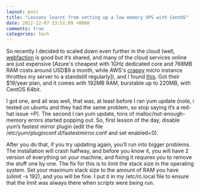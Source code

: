 ```yaml
---
layout: post
title: "Lessons learnt from setting up a low memory VPS with CentOS"
date: 2012-12-07 23:51:09 +0800
comments: true
categories: tech
---
```


So recently I decided to scaled down even further in the cloud (well, <a href="http://www.webfaction.com/?affiliate=laurencepf" target="_blank">webfaction</a> is good but it&#8217;s shared, and many of the cloud services online are just expensive [Azure's cheapest with 1GHz dedicated core and 768MB RAM costs around USD$9 a month, while AWS's <a href="http://gregsramblings.com/2011/02/07/amazon-ec2-micro-instance-cpu-steal/" target="_blank">crappy</a> micro instance throttles my server to a standstill regularly]), and I found <a href="http://alienvps.com" target="_blank">this</a>. Got their $19/year plan, and it comes with 192MB RAM, burstable up to 220MB, with CentOS 64bit.

I got one, and all was well, that was, at least before I ran yum update (note, i tested on ubuntu and they had the same problem, so stop saying it&#8217;s a red-hat issue =P). The second I ran yum update, tons of malloc/not-enough-memory errors started popping out. So, first lesson of the day, disable yum&#8217;s fastest mirror plugin (edit the file /etc/yum/pluginconf.d/fastestmirror.conf and set enabled=0). 

After you do that, if you try updating again, you&#8217;ll run into bigger problems. The installation will crash halfway, and before you know it, you will have 2 version of everything on your machine, and fixing it requires you to remove the stuff one by one. The fix for this is to limit the stack size in the operating system. Set your maximum stack size to the amount of RAM you have (ulimit -s 192), and you will be fine. I put it in my /etc/rc.local file to ensure that the limit was always there when scripts were being run.